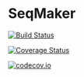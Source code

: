 # SeqMaker

[![Build Status](https://travis-ci.org/sfchen/SeqMaker.jl.svg?branch=master)](https://travis-ci.org/sfchen/SeqMaker.jl)

[![Coverage Status](https://coveralls.io/repos/sfchen/SeqMaker.jl/badge.svg?branch=master&service=github)](https://coveralls.io/github/sfchen/SeqMaker.jl?branch=master)

[![codecov.io](http://codecov.io/github/sfchen/SeqMaker.jl/coverage.svg?branch=master)](http://codecov.io/github/sfchen/SeqMaker.jl?branch=master)
